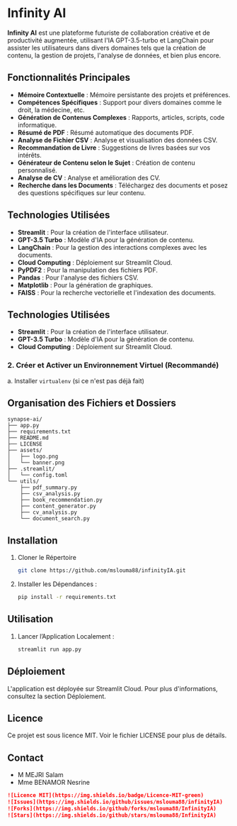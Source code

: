 # Infinity AI

**Infinity AI** est une plateforme futuriste de collaboration créative et de productivité augmentée, utilisant l'IA GPT-3.5-turbo et LangChain pour assister les utilisateurs dans divers domaines tels que la création de contenu, la gestion de projets, l'analyse de données, et bien plus encore.

## Fonctionnalités Principales

- **Mémoire Contextuelle** : Mémoire persistante des projets et préférences.
- **Compétences Spécifiques** : Support pour divers domaines comme le droit, la médecine, etc.
- **Génération de Contenus Complexes** : Rapports, articles, scripts, code informatique.
- **Résumé de PDF** : Résumé automatique des documents PDF.
- **Analyse de Fichier CSV** : Analyse et visualisation des données CSV.
- **Recommandation de Livre** : Suggestions de livres basées sur vos intérêts.
- **Générateur de Contenu selon le Sujet** : Création de contenu personnalisé.
- **Analyse de CV** : Analyse et amélioration des CV.
- **Recherche dans les Documents** : Téléchargez des documents et posez des questions spécifiques sur leur contenu.

## Technologies Utilisées

- **Streamlit** : Pour la création de l'interface utilisateur.
- **GPT-3.5 Turbo** : Modèle d'IA pour la génération de contenu.
- **LangChain** : Pour la gestion des interactions complexes avec les documents.
- **Cloud Computing** : Déploiement sur Streamlit Cloud.
- **PyPDF2** : Pour la manipulation des fichiers PDF.
- **Pandas** : Pour l'analyse des fichiers CSV.
- **Matplotlib** : Pour la génération de graphiques.
- **FAISS** : Pour la recherche vectorielle et l'indexation des documents.



## Technologies Utilisées

- **Streamlit** : Pour la création de l'interface utilisateur.
- **GPT-3.5 Turbo** : Modèle d'IA pour la génération de contenu.
- **Cloud Computing** : Déploiement sur Streamlit Cloud.

### 2. Créer et Activer un Environnement Virtuel (Recommandé)
a. Installer `virtualenv` (si ce n'est pas déjà fait)



## Organisation des Fichiers et Dossiers

    synapse-ai/
    ├── app.py
    ├── requirements.txt
    ├── README.md
    ├── LICENSE
    ├── assets/
    │   ├── logo.png
    │   └── banner.png
    ├── .streamlit/
    │   └── config.toml
    └── utils/
        ├── pdf_summary.py
        ├── csv_analysis.py
        ├── book_recommendation.py
        ├── content_generator.py
        ├── cv_analysis.py
        └── document_search.py



## Installation

1. Cloner le Répertoire

    ```bash
    git clone https://github.com/mslouma88/infinityIA.git
    ```

2. Installer les Dépendances :

    ```bash
    pip install -r requirements.txt
    ```

## Utilisation

1. Lancer l’Application Localement :

    ```bash
    streamlit run app.py
    ```

## Déploiement

L'application est déployée sur Streamlit Cloud. Pour plus d'informations, consultez la section Déploiement.

## Licence
Ce projet est sous licence MIT. Voir le fichier LICENSE pour plus de détails.

## Contact

- M MEJRI Salam 
- Mme BENAMOR Nesrine

```markdown
![Licence MIT](https://img.shields.io/badge/Licence-MIT-green)
![Issues](https://img.shields.io/github/issues/mslouma88/infinityIA)
![Forks](https://img.shields.io/github/forks/mslouma88/InfinityIA)
![Stars](https://img.shields.io/github/stars/mslouma88/InfinityIA)

```